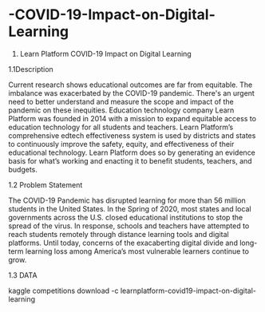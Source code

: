 # -COVID-19-Impact-on-Digital-Learning
1. Learn Platform COVID-19 Impact on Digital Learning

1.1Description

Current research shows educational outcomes are far from equitable. The imbalance was exacerbated by the COVID-19 pandemic. There's an urgent need to better understand and measure the scope and impact of the pandemic on these inequities.
Education technology company Learn Platform was founded in 2014 with a mission to expand equitable access to education technology for all students and teachers. Learn Platform’s comprehensive edtech effectiveness system is used by districts and states to continuously improve the safety, equity, and effectiveness of their educational technology. Learn Platform does so by generating an evidence basis for what’s working and enacting it to benefit students, teachers, and budgets.

1.2 Problem Statement

The COVID-19 Pandemic has disrupted learning for more than 56 million students in the United States. In the Spring of 2020, most states and local governments across the U.S. closed educational institutions to stop the spread of the virus. In response, schools and teachers have attempted to reach students remotely through distance learning tools and digital platforms. Until today, concerns of the exacaberting digital divide and long-term learning loss among America’s most vulnerable learners continue to grow.

1.3 DATA

kaggle competitions download -c learnplatform-covid19-impact-on-digital-learning

